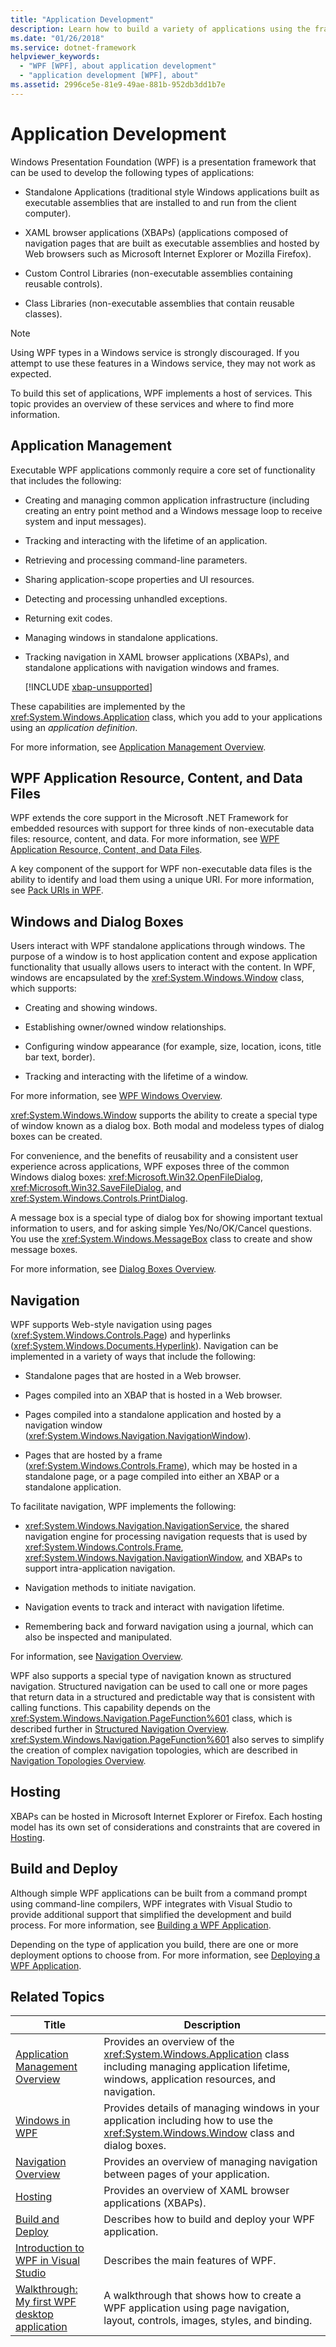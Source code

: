 ```yaml
---
title: "Application Development"
description: Learn how to build a variety of applications using the framework of Windows Presentation Foundation (WPF).
ms.date: "01/26/2018"
ms.service: dotnet-framework
helpviewer_keywords: 
  - "WPF [WPF], about application development"
  - "application development [WPF], about"
ms.assetid: 2996ce5e-81e9-49ae-881b-952db3dd1b7e
---
```

# Application Development

<a name="introduction"></a>
Windows Presentation Foundation (WPF) is a presentation framework that can be used to develop the following types of applications:  
  
- Standalone Applications (traditional style Windows applications built as executable assemblies that are installed to and run from the client computer).  
  
- XAML browser applications (XBAPs) (applications composed of navigation pages that are built as executable assemblies and hosted by Web browsers such as Microsoft Internet Explorer or Mozilla Firefox).  
  
- Custom Control Libraries (non-executable assemblies containing reusable controls).  
  
- Class Libraries (non-executable assemblies that contain reusable classes).  
  
> [!NOTE]
> Using WPF types in a Windows service is strongly discouraged. If you attempt to use these features in a Windows service, they may not work as expected.  
  
 To build this set of applications, WPF implements a host of services. This topic provides an overview of these services and where to find more information.  

<a name="Application_Management"></a>

## Application Management  

 Executable WPF applications commonly require a core set of functionality that includes the following:  
  
- Creating and managing common application infrastructure (including creating an entry point method and a Windows message loop to receive system and input messages).  
  
- Tracking and interacting with the lifetime of an application.  
  
- Retrieving and processing command-line parameters.  
  
- Sharing application-scope properties and UI resources.  
  
- Detecting and processing unhandled exceptions.  
  
- Returning exit codes.  
  
- Managing windows in standalone applications.  
  
- Tracking navigation in XAML browser applications (XBAPs), and standalone applications with navigation windows and frames.  

  [!INCLUDE [xbap-unsupported](~/wpf/includes/xbap-unsupported.md)]
  
 These capabilities are implemented by the <xref:System.Windows.Application> class, which you add to your applications using an *application definition*.  
  
 For more information, see [Application Management Overview](application-management-overview.md).  
  
<a name="WPF_Application_Resource__Content__and_Data_Files"></a>

## WPF Application Resource, Content, and Data Files  

 WPF extends the core support in the Microsoft .NET Framework for embedded resources with support for three kinds of non-executable data files: resource, content, and data. For more information, see [WPF Application Resource, Content, and Data Files](wpf-application-resource-content-and-data-files.md).  
  
 A key component of the support for WPF non-executable data files is the ability to identify and load them using a unique URI. For more information, see [Pack URIs in WPF](pack-uris-in-wpf.md).  
  
<a name="Windows_and_Dialog_Boxes"></a>

## Windows and Dialog Boxes  

 Users interact with WPF standalone applications through windows. The purpose of a window is to host application content and expose application functionality that usually allows users to interact with the content. In WPF, windows are encapsulated by the <xref:System.Windows.Window> class, which supports:  
  
- Creating and showing windows.  
  
- Establishing owner/owned window relationships.  
  
- Configuring window appearance (for example, size, location, icons, title bar text, border).  
  
- Tracking and interacting with the lifetime of a window.  
  
 For more information, see [WPF Windows Overview](/dotnet/desktop/wpf/windows/index).  
  
 <xref:System.Windows.Window> supports the ability to create a special type of window known as a dialog box. Both modal and modeless types of dialog boxes can be created.  
  
 For convenience, and the benefits of reusability and a consistent user experience across applications, WPF exposes three of the common Windows dialog boxes: <xref:Microsoft.Win32.OpenFileDialog>, <xref:Microsoft.Win32.SaveFileDialog>, and <xref:System.Windows.Controls.PrintDialog>.  
  
 A message box is a special type of dialog box for showing important textual information to users, and for asking simple Yes/No/OK/Cancel questions. You use the <xref:System.Windows.MessageBox> class to create and show message boxes.  
  
 For more information, see [Dialog Boxes Overview](/dotnet/desktop/wpf/windows/dialog-boxes-overview).  
  
<a name="Navigation"></a>

## Navigation  

 WPF supports Web-style navigation using pages (<xref:System.Windows.Controls.Page>) and hyperlinks (<xref:System.Windows.Documents.Hyperlink>). Navigation can be implemented in a variety of ways that include the following:  
  
- Standalone pages that are hosted in a Web browser.  
  
- Pages compiled into an XBAP that is hosted in a Web browser.  
  
- Pages compiled into a standalone application and hosted by a navigation window (<xref:System.Windows.Navigation.NavigationWindow>).  
  
- Pages that are hosted by a frame (<xref:System.Windows.Controls.Frame>), which may be hosted in a standalone page, or a page compiled into either an XBAP or a standalone application.  
  
 To facilitate navigation, WPF implements the following:  
  
- <xref:System.Windows.Navigation.NavigationService>, the shared navigation engine for processing navigation requests that is used by <xref:System.Windows.Controls.Frame>, <xref:System.Windows.Navigation.NavigationWindow>, and XBAPs to support intra-application navigation.  
  
- Navigation methods to initiate navigation.  
  
- Navigation events to track and interact with navigation lifetime.  
  
- Remembering back and forward navigation using a journal, which can also be inspected and manipulated.  
  
 For information, see [Navigation Overview](navigation-overview.md).  
  
 WPF also supports a special type of navigation known as structured navigation. Structured navigation can be used to call one or more pages that return data in a structured and predictable way that is consistent with calling functions. This capability depends on the <xref:System.Windows.Navigation.PageFunction%601> class, which is described further in [Structured Navigation Overview](structured-navigation-overview.md). <xref:System.Windows.Navigation.PageFunction%601> also serves to simplify the creation of complex navigation topologies, which are described in [Navigation Topologies Overview](navigation-topologies-overview.md).  
  
<a name="Hosting"></a>

## Hosting  

 XBAPs can be hosted in Microsoft Internet Explorer or Firefox. Each hosting model has its own set of considerations and constraints that are covered in [Hosting](hosting-wpf-applications.md).  
  
<a name="Build_and_Deploy"></a>

## Build and Deploy  

 Although simple WPF applications can be built from a command prompt using command-line compilers, WPF integrates with Visual Studio to provide additional support that simplified the development and build process. For more information, see [Building a WPF Application](building-a-wpf-application-wpf.md).  
  
 Depending on the type of application you build, there are one or more deployment options to choose from. For more information, see [Deploying a WPF Application](deploying-a-wpf-application-wpf.md).  
  
<a name="related_topics"></a>

## Related Topics  
  
|Title|Description|  
|-----------|-----------------|  
|[Application Management Overview](application-management-overview.md)|Provides an overview of the <xref:System.Windows.Application> class including managing application lifetime, windows, application resources, and navigation.|  
|[Windows in WPF](windows-in-wpf-applications.md)|Provides details of managing windows in your application including how to use the <xref:System.Windows.Window> class and dialog boxes.|  
|[Navigation Overview](navigation-overview.md)|Provides an overview of managing navigation between pages of your application.|  
|[Hosting](hosting-wpf-applications.md)|Provides an overview of XAML browser applications (XBAPs).|  
|[Build and Deploy](building-and-deploying-wpf-applications.md)|Describes how to build and deploy your WPF application.|  
|[Introduction to WPF in Visual Studio](/dotnet/desktop/wpf/get-started/create-app-visual-studio)|Describes the main features of WPF.|  
|[Walkthrough: My first WPF desktop application](/dotnet/desktop/wpf/get-started/walkthrough-my-first-wpf-desktop-application)|A walkthrough that shows how to create a WPF application using page navigation, layout, controls, images, styles, and binding.|

